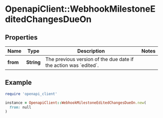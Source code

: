 # OpenapiClient::WebhookMilestoneEditedChangesDueOn

## Properties

| Name | Type | Description | Notes |
| ---- | ---- | ----------- | ----- |
| **from** | **String** | The previous version of the due date if the action was &#x60;edited&#x60;. |  |

## Example

```ruby
require 'openapi_client'

instance = OpenapiClient::WebhookMilestoneEditedChangesDueOn.new(
  from: null
)
```

